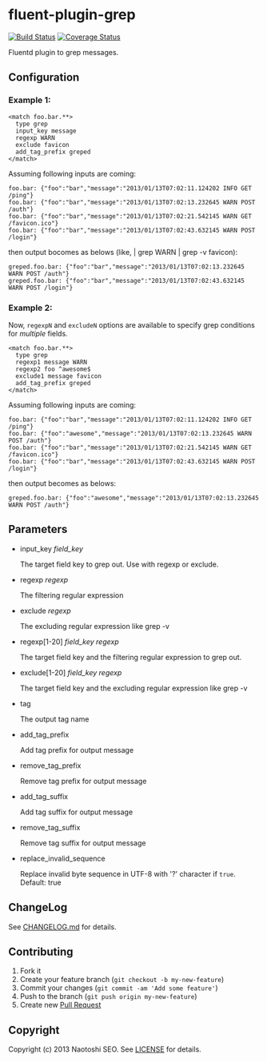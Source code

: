 # fluent-plugin-grep

[![Build Status](https://secure.travis-ci.org/sonots/fluent-plugin-grep.png?branch=master)](http://travis-ci.org/sonots/fluent-plugin-grep)
[![Coverage Status](https://coveralls.io/repos/sonots/fluent-plugin-grep/badge.png?branch=master)](https://coveralls.io/r/sonots/fluent-plugin-grep?branch=master)

Fluentd plugin to grep messages.

## Configuration

### Example 1:

    <match foo.bar.**>
      type grep
      input_key message
      regexp WARN
      exclude favicon
      add_tag_prefix greped
    </match>

Assuming following inputs are coming:

    foo.bar: {"foo":"bar","message":"2013/01/13T07:02:11.124202 INFO GET /ping"}
    foo.bar: {"foo":"bar","message":"2013/01/13T07:02:13.232645 WARN POST /auth"}
    foo.bar: {"foo":"bar","message":"2013/01/13T07:02:21.542145 WARN GET /favicon.ico"}
    foo.bar: {"foo":"bar","message":"2013/01/13T07:02:43.632145 WARN POST /login"}

then output bocomes as belows (like, | grep WARN | grep -v favicon):

    greped.foo.bar: {"foo":"bar","message":"2013/01/13T07:02:13.232645 WARN POST /auth"}
    greped.foo.bar: {"foo":"bar","message":"2013/01/13T07:02:43.632145 WARN POST /login"}

### Example 2:

Now, `regexpN` and `excludeN` options are available to specify grep conditions for *multiple* fields. 

    <match foo.bar.**>
      type grep
      regexp1 message WARN
      regexp2 foo ^awesome$
      exclude1 message favicon
      add_tag_prefix greped
    </match>

Assuming following inputs are coming:

    foo.bar: {"foo":"bar","message":"2013/01/13T07:02:11.124202 INFO GET /ping"}
    foo.bar: {"foo":"awesome","message":"2013/01/13T07:02:13.232645 WARN POST /auth"}
    foo.bar: {"foo":"bar","message":"2013/01/13T07:02:21.542145 WARN GET /favicon.ico"}
    foo.bar: {"foo":"bar","message":"2013/01/13T07:02:43.632145 WARN POST /login"}

then output becomes as belows:

    greped.foo.bar: {"foo":"awesome","message":"2013/01/13T07:02:13.232645 WARN POST /auth"}

## Parameters

- input\_key *field\_key*

    The target field key to grep out. Use with regexp or exclude. 

- regexp *regexp*

    The filtering regular expression

- exclude *regexp*

    The excluding regular expression like grep -v

- regexp[1-20] *field\_key* *regexp*

    The target field key and the filtering regular expression to grep out. 

- exclude[1-20] *field_key* *regexp*

    The target field key and the excluding regular expression like grep -v

- tag

    The output tag name

- add_tag_prefix

    Add tag prefix for output message

- remove_tag_prefix

    Remove tag prefix for output message

- add_tag_suffix

    Add tag suffix for output message

- remove_tag_suffix

    Remove tag suffix for output message

- replace_invalid_sequence

    Replace invalid byte sequence in UTF-8 with '?' character if `true`. Default: true

## ChangeLog

See [CHANGELOG.md](CHANGELOG.md) for details.

## Contributing

1. Fork it
2. Create your feature branch (`git checkout -b my-new-feature`)
3. Commit your changes (`git commit -am 'Add some feature'`)
4. Push to the branch (`git push origin my-new-feature`)
5. Create new [Pull Request](../../pull/new/master)

## Copyright

Copyright (c) 2013 Naotoshi SEO. See [LICENSE](LICENSE) for details.

